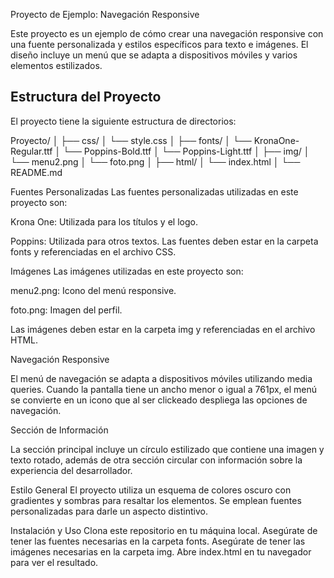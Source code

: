  Proyecto de Ejemplo: Navegación Responsive

Este proyecto es un ejemplo de cómo crear una navegación responsive con una fuente personalizada y estilos específicos para texto e imágenes. El diseño incluye un menú que se adapta a dispositivos móviles y varios elementos estilizados.

## Estructura del Proyecto

El proyecto tiene la siguiente estructura de directorios:

Proyecto/
│
├── css/
│ └── style.css
│
├── fonts/
│ └── KronaOne-Regular.ttf
│ └── Poppins-Bold.ttf
│ └── Poppins-Light.ttf
│
├── img/
│ └── menu2.png
│ └── foto.png
│
├── html/
│ └── index.html
│
└── README.md

Fuentes Personalizadas
Las fuentes personalizadas utilizadas en este proyecto son:

Krona One: Utilizada para los títulos y el logo.

Poppins: Utilizada para otros textos.
Las fuentes deben estar en la carpeta fonts y referenciadas en el archivo CSS.

Imágenes
Las imágenes utilizadas en este proyecto son:

menu2.png: Icono del menú responsive.

foto.png: Imagen del perfil.

Las imágenes deben estar en la carpeta img y referenciadas en el archivo HTML.


Navegación Responsive

El menú de navegación se adapta a dispositivos móviles utilizando media queries. Cuando la pantalla tiene un ancho menor o igual a 761px, el menú se convierte en un icono que al ser clickeado despliega las opciones de navegación.

Sección de Información

La sección principal incluye un círculo estilizado que contiene una imagen y texto rotado, además de otra sección circular con información sobre la experiencia del desarrollador.

Estilo General
El proyecto utiliza un esquema de colores oscuro con gradientes y sombras para resaltar los elementos. Se emplean fuentes personalizadas para darle un aspecto distintivo.

Instalación y Uso
Clona este repositorio en tu máquina local.
Asegúrate de tener las fuentes necesarias en la carpeta fonts.
Asegúrate de tener las imágenes necesarias en la carpeta img.
Abre index.html en tu navegador para ver el resultado.
